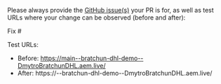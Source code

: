 Please always provide the [GitHub issue(s)](../issues) your PR is for, as well as test URLs where your change can be observed (before and after):

Fix #<gh-issue-id>

Test URLs:
- Before: https://main--bratchun-dhl-demo--DmytroBratchunDHL.aem.live/
- After: https://<branch>--bratchun-dhl-demo--DmytroBratchunDHL.aem.live/
